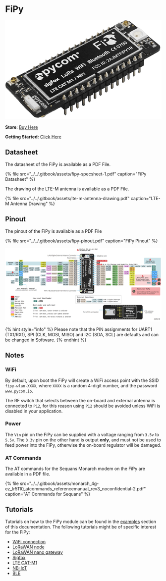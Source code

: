 # FiPy

![](../../.gitbook/assets/fipy-1.png)

**Store**: [Buy Here](https://pycom.io/product/fipy/)

**Getting Started:** [Click Here](../../gettingstarted/connection/fipy.md)

## Datasheet

The datasheet of the FiPy is available as a PDF File.

{% file src="../../.gitbook/assets/fipy-specsheet-1.pdf" caption="FiPy Datasheet" %}

The drawing of the LTE-M antenna is available as a PDF File.

{% file src="../../.gitbook/assets/lte-m-antenna-drawing.pdf" caption="LTE-M Antenna Drawing" %}

## Pinout

The pinout of the FiPy is available as a PDF File

{% file src="../../.gitbook/assets/fipy-pinout.pdf" caption="FiPy Pinout" %}

![](../../.gitbook/assets/fipy-pinout.png)

{% hint style="info" %}
Please note that the PIN assignments for UART1 \(TX1/RX1\), SPI \(CLK, MOSI, MISO\) and I2C \(SDA, SCL\) are defaults and can be changed in Software.
{% endhint %}

## Notes

### WiFi

By default, upon boot the FiPy will create a WiFi access point with the SSID `fipy-wlan-XXXX`, where `XXXX` is a random 4-digit number, and the password `www.pycom.io`.

The RF switch that selects between the on-board and external antenna is connected to `P12`, for this reason using `P12` should be avoided unless WiFi is disabled in your application.

### Power

The `Vin` pin on the FiPy can be supplied with a voltage ranging from `3.5v` to `5.5v`. The `3.3v` pin on the other hand is output **only**, and must not be used to feed power into the FiPy, otherwise the on-board regulator will be damaged.

### AT Commands

The AT commands for the Sequans Monarch modem on the FiPy are available in a PDF file.

{% file src="../../.gitbook/assets/monarch\_4g-ez\_lr5110\_atcommands\_referencemanual\_rev3\_noconfidential-2.pdf" caption="AT Commands for Sequans" %}

## Tutorials

Tutorials on how to the FiPy module can be found in the [examples](../../tutorials/introduction.md) section of this documentation. The following tutorials might be of specific interest for the FiPy:

* [WiFi connection](../../tutorials/all/wlan.md)
* [LoRaWAN node](../../tutorials/lora/lorawan-abp.md)
* [LoRaWAN nano gateway](../../tutorials/lora/lorawan-nano-gateway.md)
* [Sigfox](../../tutorials/sigfox.md)
* [LTE CAT-M1](../../tutorials/lte/cat-m1.md)
* [NB-IoT](../../tutorials/lte/nb-iot.md)
* [BLE](../../tutorials/all/ble.md)

